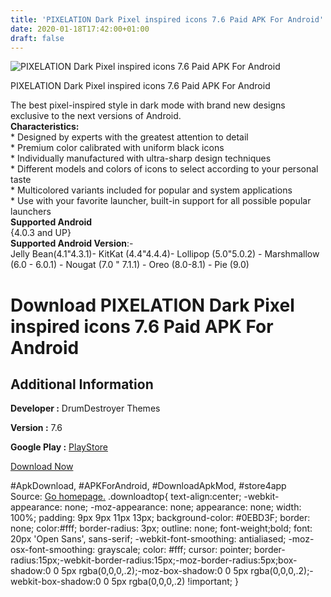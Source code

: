```yaml
---
title: 'PIXELATION Dark Pixel inspired icons 7.6 Paid APK For Android'
date: 2020-01-18T17:42:00+01:00
draft: false
---
```


![PIXELATION Dark Pixel inspired icons 7.6 Paid APK For Android](https://i1.wp.com/apkhome.net/wp-content/uploads/2020/01/PIXELATION-Dark-Pixel-inspired-icons-7.6-Paid.png "PIXELATION Dark Pixel inspired icons 7.6 Paid APK For Android")

  

PIXELATION Dark Pixel inspired icons 7.6 Paid APK For Android

The best pixel-inspired style in dark mode with brand new designs exclusive to the next versions of Android.  
**Characteristics:**  
\* Designed by experts with the greatest attention to detail  
\* Premium color calibrated with uniform black icons  
\* Individually manufactured with ultra-sharp design techniques  
\* Different models and colors of icons to select according to your personal taste  
\* Multicolored variants included for popular and system applications  
\* Use with your favorite launcher, built-in support for all possible popular launchers  
**Supported Android**  
{4.0.3 and UP}  
**Supported Android Version**:-  
Jelly Bean(4.1"4.3.1)- KitKat (4.4"4.4.4)- Lollipop (5.0"5.0.2) - Marshmallow (6.0 - 6.0.1) - Nougat (7.0 " 7.1.1) - Oreo (8.0-8.1) - Pie (9.0)

Download PIXELATION Dark Pixel inspired icons 7.6 Paid APK For Android
======================================================================

Additional Information
----------------------

**Developer :** DrumDestroyer Themes

**Version :** 7.6

**Google Play :** [PlayStore](https://play.google.com/store/apps/details?id=black.pixel.icons.ddt)

  

[Download Now](https://store4app.co/post/pixelation-dark-pixel-inspired-icons-7-6-paid-apk-for-android_1579365617)

  
#ApkDownload, #APKForAndroid, #DownloadApkMod, #store4app  
Source: [Go homepage.](https://store4app.co/post/pixelation-dark-pixel-inspired-icons-7-6-paid-apk-for-android_1579365617) .downloadtop{ text-align:center; -webkit-appearance: none; -moz-appearance: none; appearance: none; width: 100%; padding: 9px 9px 11px 13px; background-color: #0EBD3F; border: none; color:#fff; border-radius: 3px; outline: none; font-weight;bold; font: 20px 'Open Sans', sans-serif; -webkit-font-smoothing: antialiased; -moz-osx-font-smoothing: grayscale; color: #fff; cursor: pointer; border-radius:15px;-webkit-border-radius:15px;-moz-border-radius:5px;box-shadow:0 0 5px rgba(0,0,0,.2);-moz-box-shadow:0 0 5px rgba(0,0,0,.2);-webkit-box-shadow:0 0 5px rgba(0,0,0,.2) !important; }